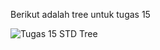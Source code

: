 Berikut adalah tree untuk tugas 15

![Tugas 15 STD Tree](https://github.com/diasdigital/DFS-Tree/assets/78405123/415a5a25-51bd-4745-801e-6fc4e023915f)
